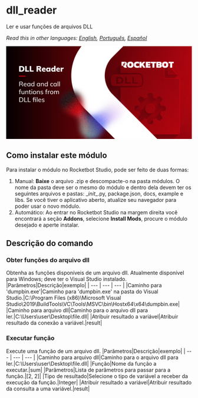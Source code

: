 


# dll_reader
  
Ler e usar funções de arquivos DLL  

  
*Read this in other languages: [English](Manual_dll_reader.md), [Português](Manual_dll_reader.pr.md), [Español](Manual_dll_reader.es.md)*  

  
![banner](imgs/Banner_dll_reader.jpg)
## Como instalar este módulo
  
Para instalar o módulo no Rocketbot Studio, pode ser feito de duas formas:
1. Manual: __Baixe__ o arquivo .zip e descompacte-o na pasta módulos. O nome da pasta deve ser o mesmo do módulo e dentro dela devem ter os seguintes arquivos e pastas: \__init__.py, package.json, docs, example e libs. Se você tiver o aplicativo aberto, atualize seu navegador para poder usar o novo módulo.
2. Automático: Ao entrar no Rocketbot Studio na margem direita você encontrará a seção **Addons**, selecione **Install Mods**, procure o módulo desejado e aperte instalar.  


## Descrição do comando

### Obter funções do arquivo dll
  
Obtenha as funções disponíveis de um arquivo dll. Atualmente disponível para Windows; deve ter o Visual Studio instalado.
|Parâmetros|Descrição|exemplo|
| --- | --- | --- |
|Caminho para 'dumpbin.exe'|Caminho para 'dumpbin.exe' na pasta do Visual Studio.|C:\Program Files (x86)\Microsoft Visual Studio\2019\BuildTools\VC\Tools\MSVC\bin\Hostx64\x64\dumpbin.exe|
|Caminho para arquivo dll|Caminho para o arquivo dll para ler.|C:\Users\user\Desktop\file.dll|
|Atribuir resultado a variável|Atribuir resultado da conexão a variável.|result|

### Executar função
  
Execute uma função de um arquivo dll.
|Parâmetros|Descrição|exemplo|
| --- | --- | --- |
|Caminho para arquivo dll|Caminho para o arquivo dll para ler.|C:\Users\user\Desktop\file.dll|
|Função|Nome da função a executar.|sum|
|Parâmetros|Lista de parâmetros para passar para a função.|[2, 2]|
|Tipo de resultado|Selecione o tipo de variável a receber da execução da função.|Integer|
|Atribuir resultado a variável|Atribuir resultado da consulta a uma variável.|result|
